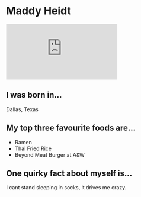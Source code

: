 # Maddy Heidt
![Picture of Maddy](https://www.facebook.com/photo.php?fbid=10202606383516169&l=3b6e3fe5c5)

## I was born in...
Dallas, Texas

## My top three favourite foods are...
* Ramen
* Thai Fried Rice
* Beyond Meat Burger at A&W

## One quirky fact about myself is...
I cant stand sleeping in socks, it drives me crazy. 

